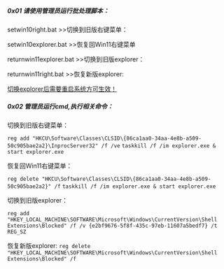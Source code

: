 ##### 0x01 请使用管理员运行批处理脚本：

setwin10right.bat 			    >>切换到旧版右键菜单：

setwin10explorer.bat		  >>恢复回Win11右键菜单

returnwin11explorer.bat	>>切换到旧版explorer：

returnwin11right.bat    	   >>恢复新版explorer:

<u>切换explorer后需要重启系统方可生效！</u>

##### 0x02 管理员运行cmd,执行相关命令：

切换到旧版右键菜单：

`reg add "HKCU\Software\Classes\CLSID\{86ca1aa0-34aa-4e8b-a509-50c905bae2a2}\InprocServer32" /f /ve`
`taskkill /f /im explorer.exe & start explorer.exe`

恢复回Win11右键菜单：

`reg delete "HKCU\Software\Classes\CLSID\{86ca1aa0-34aa-4e8b-a509-50c905bae2a2}" /f`
`taskkill /f /im explorer.exe & start explorer.exe`



切换到旧版explorer：

`reg add "HKEY_LOCAL_MACHINE\SOFTWARE\Microsoft\Windows\CurrentVersion\Shell Extensions\Blocked" /f /v {e2bf9676-5f8f-435c-97eb-11607a5bedf7} /t REG_SZ`

恢复新版explorer:
`reg delete "HKEY_LOCAL_MACHINE\SOFTWARE\Microsoft\Windows\CurrentVersion\Shell Extensions\Blocked" /f`
